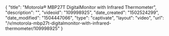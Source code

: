 {
    "title": "Motorola&reg; MBP27T DigitalMonitor with Infrared Thermometer",
    "description": "",
    "videoid": "109998925",
    "date_created": "1502524299",
    "date_modified": "1504447066",
    "type": "captivate",
    "layout": "video",
    "url": "\/v\/motorola-mbp27t-digitalmonitor-with-infrared-thermometer\/109998925"
}